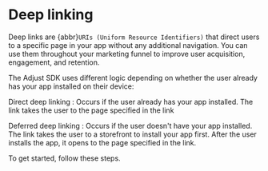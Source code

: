# Deep linking

Deep links are {abbr}`URIs (Uniform Resource Identifiers)` that direct users to a specific page in your app without any additional navigation. You can use them throughout your marketing funnel to improve user acquisition, engagement, and retention.

The Adjust SDK uses different logic depending on whether the user already has your app installed on their device:

Direct deep linking
   : Occurs if the user already has your app installed. The link takes the user to the page specified in the link

Deferred deep linking
   : Occurs if the user doesn't have your app installed. The link takes the user to a storefront to install your app first. After the user installs the app, it opens to the page specified in the link.

To get started, follow these steps.
